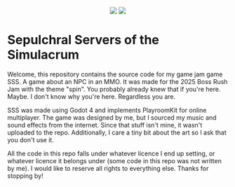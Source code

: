 <p align="center">
  <img src="https://github.com/user-attachments/assets/8c440dd9-70c2-4c1b-9d33-9c217f267d73" />
  <img src="https://github.com/user-attachments/assets/bde3d6dd-b26a-4f8b-82b4-3db1acf109cf" />
</p>

# Sepulchral Servers of the Simulacrum
Welcome, this repository contains the source code for my game jam game SSS. A game about an NPC in an MMO. It was made for the 2025 Boss Rush Jam with the theme "spin". You probably already knew that if you're here. Maybe. I don't know why you're here. Regardless you are. 

SSS was made using Godot 4 and implements PlayroomKit for online multiplayer. The game was designed by me, but I sourced my music and sound effects from the internet. Since that stuff isn't mine, it wasn't uploaded to the repo. Additionally, I care a tiny bit about the art so I ask that you don't use it. 

All the code in this repo falls under whatever licence I end up setting, or whatever licence it belongs under (some code in this repo was not written by me). I would like to reserve all rights to everything else. Thanks for stopping by!
